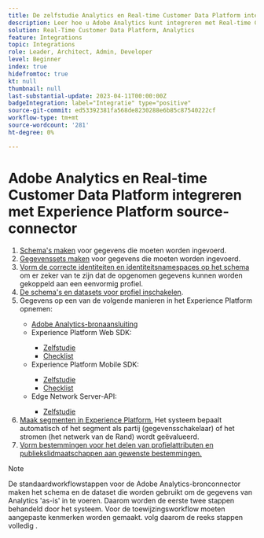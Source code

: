 ```yaml
---
title: De zelfstudie Analytics en Real-time Customer Data Platform integreren met de Experience Platform source-connector
description: Leer hoe u Adobe Analytics kunt integreren met Real-time Customer Data Platform.
solution: Real-Time Customer Data Platform, Analytics
feature: Integrations
topic: Integrations
role: Leader, Architect, Admin, Developer
level: Beginner
index: true
hidefromtoc: true
kt: null
thumbnail: null
last-substantial-update: 2023-04-11T00:00:00Z
badgeIntegration: label="Integratie" type="positive"
source-git-commit: ed53392381fa568de8230288e6b85c87540222cf
workflow-type: tm+mt
source-wordcount: '281'
ht-degree: 0%

---
```



# Adobe Analytics en Real-time Customer Data Platform integreren met Experience Platform source-connector

<ol>
    <li><a href="https://experienceleague.adobe.com/?lang=en#dashboard/learning" _target="_blank" rel="noopener noreferrer">Schema's maken</a> voor gegevens die moeten worden ingevoerd.</li>
    <li><a href="https://experienceleague.adobe.com/docs/platform-learn/tutorials/data-ingestion/create-datasets-and-ingest-data.html" _target="_blank" rel="noopener noreferrer">Gegevenssets maken</a> voor gegevens die moeten worden ingevoerd.</a></li>
    <li><a href="https://experienceleague.adobe.com/docs/platform-learn/tutorials/identities/label-ingest-and-verify-identity-data.html?lang=en" _target="_blank" rel="noopener noreferrer">Vorm de correcte identiteiten en identiteitsnamespaces op het schema</a> om er zeker van te zijn dat de opgenomen gegevens kunnen worden gekoppeld aan een eenvormig profiel.</li> 
    <li><a href="https://experienceleague.adobe.com/docs/platform-learn/tutorials/profiles/bring-data-into-the-real-time-customer-profile.html" _target="_blank" rel="noopener noreferrer">De schema's en datasets voor profiel inschakelen</a>.</li>
    <li>Gegevens op een van de volgende manieren in het Experience Platform opnemen:</li>
        <ul>
            <li><a href="https://experienceleague.adobe.com/docs/platform-learn/tutorials/sources/ingest-data-from-adobe-analytics.html" _target="_blank" rel="noopener noreferrer">Adobe Analytics-bronaansluiting</a></li>
            <li>Experience Platform Web SDK:</li>
                <ul>
                    <li><a href="https://experienceleague.adobe.com/docs/platform-learn/implement-web-sdk/overview.html" _target="_blank" rel="noopener noreferrer">Zelfstudie</a></li>
                    <li><a href="https://experienceleague.adobe.com/docs/analytics/implementation/aep-edge/web-sdk/overview.html" _target="_blank" rel="noopener noreferrer">Checklist</a></li>
                </ul>
            <li>Experience Platform Mobile SDK:</li>
                <ul>
                    <li><a href="https://experienceleague.adobe.com/docs/platform-learn/data-collection/mobile-sdk/create-mobile-properties.html" _target="_blank" rel="noopener noreferrer">Zelfstudie</a></li>
                    <li><a href="https://experienceleague.adobe.com/docs/analytics/implementation/aep-edge/mobile-sdk/overview.html" _target="_blank" rel="noopener noreferrer">Checklist</a></li>
                </ul></li>
            <li>Edge Network Server-API:</li>
                <ul>
                    <li><a href="https://experienceleague.adobe.com/docs/experience-platform/edge-network-server-api/interacting-other-adobe-solutions/interacting-adobe-analytics.html" _target="_blank" rel="noopener noreferrer">Zelfstudie</a></li>
                </ul>
       </ul>
    <li><a href="https://experienceleague.adobe.com/docs/platform-learn/tutorials/segments/create-segments.html" _target="_blank" rel="noopener noreferrer">Maak segmenten in Experience Platform.</a> Het systeem bepaalt automatisch of het segment als partij (gegevensschakelaar) of het stromen (het netwerk van de Rand) wordt geëvalueerd.</li>
    <li><a href="https://experienceleague.adobe.com/docs/platform-learn/tutorials/destinations/create-destinations-and-activate-data.html" _target="_blank" rel="noopener noreferrer">Vorm bestemmingen voor het delen van profielattributen en publiekslidmaatschappen aan gewenste bestemmingen.</a></li>   
</ol>

>[!NOTE]
>
>De standaardworkflowstappen voor de Adobe Analytics-bronconnector maken het schema en de dataset die worden gebruikt om de gegevens van Analytics &#39;as-is&#39; in te voeren. Daarom worden de eerste twee stappen behandeld door het systeem. Voor de toewijzingsworkflow moeten aangepaste kenmerken worden gemaakt. volg daarom de reeks stappen volledig .